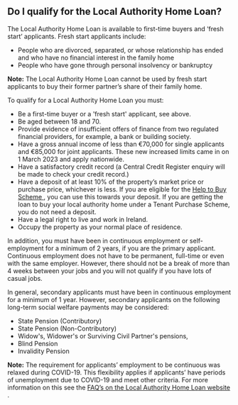 ##  Do I qualify for the Local Authority Home Loan?

The Local Authority Home Loan is available to first-time buyers and ‘fresh
start’ applicants. Fresh start applicants include:

  * People who are divorced, separated, or whose relationship has ended and who have no financial interest in the family home 
  * People who have gone through personal insolvency or bankruptcy 

**Note:** The Local Authority Home Loan cannot be used by fresh start
applicants to buy their former partner’s share of their family home.

To qualify for a Local Authority Home Loan you must:

  * Be a first-time buyer or a 'fresh start' applicant, see above. 
  * Be aged between 18 and 70. 
  * Provide evidence of insufficient offers of finance from two regulated financial providers, for example, a bank or building society. 
  * Have a gross annual income of less than €70,000 for single applicants and €85,000 for joint applicants. These new increased limits came in on 1 March 2023 and apply nationwide. 
  * Have a satisfactory credit record (a Central Credit Register enquiry will be made to check your credit record.) 
  * Have a deposit of at least 10% of the property’s market price or purchase price, whichever is less. If you are eligible for the [ Help to Buy Scheme ](/en/housing/owning-a-home/help-with-buying-a-home/help-to-buy-scheme/) , you can use this towards your deposit. If you are getting the loan to buy your local authority home under a Tenant Purchase Scheme, you do not need a deposit. 
  * Have a legal right to live and work in Ireland. 
  * Occupy the property as your normal place of residence. 

In addition, you must have been in continuous employment or self-employment
for a minimum of 2 years, if you are the primary applicant. Continuous
employment does not have to be permanent, full-time or even with the same
employer. However, there should not be a break of more than 4 weeks between
your jobs and you will not qualify if you have lots of casual jobs.

In general, secondary applicants must have been in continuous employment for a
minimum of 1 year. However, secondary applicants on the following long-term
social welfare payments may be considered:

  * State Pension (Contributory) 
  * State Pension (Non-Contributory) 
  * Widow's, Widower's or Surviving Civil Partner's pensions, 
  * Blind Pension 
  * Invalidity Pension 

**Note:** The requirement for applicants’ employment to be continuous was
relaxed during COVID-19. This flexibility applies if applicants’ have periods
of unemployment due to COVID-19 and meet other criteria. For more information
on this see the [ FAQ’s on the Local Authority Home Loan website
](https://localauthorityhomeloan.ie/faq/) .
